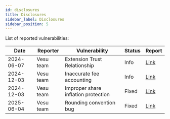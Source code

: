 ```yaml
---
id: disclosures
title: Disclosures
sidebar_label: Disclosures
sidebar_position: 5
---
```


List of reported vulnerabilities:

| **Date**   | **Reporter** | **Vulnerability**                   | **Status** | **Report**                                  |
| ---------- | ------------ | ----------------------------------- | ---------- | ------------------------------------------- |
| 2024-06-07 | Vesu team    | Extension Trust Relationship        | Info       | [Link](/security/disclosures-report/extension-trust-disclosure) |
| 2024-12-03 | Vesu team    | Inaccurate fee accounting           | Info       | [Link](/security/disclosures-report/fee-accounting-disclosure) |
| 2024-12-03 | Vesu team    | Improper share inflation protection | Fixed      | [Link](/security/disclosures-report/share-inflation-protection-disclosure) |
| 2025-06-04 | Vesu team    | Rounding convention bug | Fixed      | [Link](/security/disclosures-report/rounding-convention-bug-disclosure) |